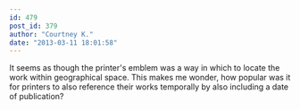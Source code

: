 ```yaml
---
id: 479
post_id: 379
author: "Courtney K."
date: "2013-03-11 18:01:58"
---
```

It seems as though the printer's emblem was a way in which to locate the work within geographical space. This makes me wonder, how popular was it for printers to also reference their works temporally by also including a date of publication?
